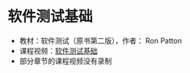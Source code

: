 # 软件测试基础

* 教材：软件测试（原书第二版），作者： Ron Patton
* 课程视频：[软件测试基础](http://edu.51cto.com/course/course_id-6554.html)
* 部分章节的课程视频没有录制